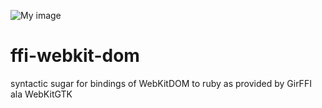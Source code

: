 ![My image](http://i1263.photobucket.com/albums/ii631/ppibburr/base_zpsa1065627.png)

ffi-webkit-dom
==============

syntactic sugar for bindings of WebKitDOM to ruby as provided by GirFFI ala WebKitGTK 
